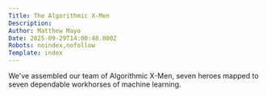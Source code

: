 ```yaml
---
Title: The Algorithmic X-Men
Description: 
Author: Matthew Mayo
Date: 2025-09-29T14:00:48.000Z
Robots: noindex,nofollow
Template: index
---
```

We've assembled our team of Algorithmic X-Men, seven heroes mapped to seven dependable workhorses of machine learning.